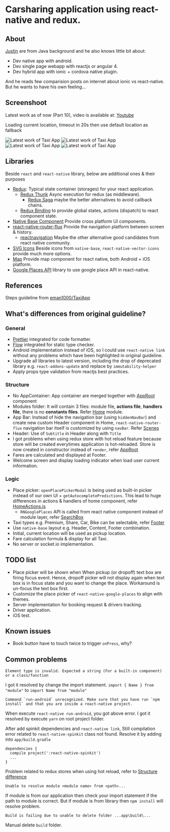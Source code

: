 # Carsharing application using react-native and redux.
## About
[Justin](https://github.com/justindannguyen) are from Java background and he also knows little bit about:
+ Dev native app with android.
+ Dev single page webapp with reactjs or angular 4.
+ Dev hybrid app with ionic + cordova native plugin.

And he reads few comparision posts on internet about ionic vs react-native.
But he wants to have his own feeling...

## Screenshoot
Latest work as of now (Part 10), video is available at: [Youtube](https://youtu.be/8lS8dUDIQCc)

Loading current location, timeout in 20s then use default location as fallback

![](docs/load_page.png "Latest work of Taxi App")
![](docs/home_page.png "Latest work of Taxi App")
![](docs/home_page_fare.png "Latest work of Taxi App")
![](docs/find_driver_page.png "Latest work of Taxi App")

## Libraries
Beside  ```react``` and ```react-native``` library, below are additional ones & their purposes
+ [Redux](https://redux.js.org/): Typical state container (storages) for your react application.
  + [Redux Thunk](https://github.com/gaearon/redux-thunk) Async execution for redux (as middleware). 
    + [Redux Saga](https://github.com/redux-saga/redux-saga) maybe the better alternatives to avoid callback chains.
  + [Redux Binding](https://github.com/reactjs/react-redux) to provide global states, actions (dispatch) to react component state. 
+ [Native Base Component](https://nativebase.io/) Provide cross platform UI components.
+ [react-native-router-flux](https://github.com/aksonov/react-native-router-flux) Provide the navigation platform between screen & history.
  + [reactnavigation](https://reactnavigation.org/) Maybe the other alternative good candidates from react native community.
+ [SVG Icons](https://github.com/oblador/react-native-vector-icons) Beside icons from ```native-base```, ```react-native-vector-icons``` provide much more options.
+ [Map](https://github.com/airbnb/react-native-maps) Provide map component for react native, both Android + iOS platform.
+ [Google Places API](https://github.com/tolu360/react-native-google-places) library to use google place API in react-native.

## References
Steps guideline from [eman1000/TaxiApp](https://github.com/eman1000/TaxiApp)

## What's differences from original guideline?
### General
+ [Prettier](https://prettier.io/) integrated for code formatter.
+ [Flow](https://flow.org/) integrated for static type checker.
+ Android implementation instead of iOS, so I could use ```react-native link``` without any problems which have been highlighted in original guideline.
+ Upgrade all libraries to latest version, including the drop of deprecated library e.g. ```react-addons-update``` and replace by ```immutability-helper```
+ Apply props type validation from reactjs best practices.

### Structure
+ No AppContainer: App container are merged together with [AppRoot](src/index.js) component
+ Modules folder: It will contain 3 files: module file, **actions file**, **handlers file**, there is no **constants files**. Refer [Home](src/routes/Home/modules/) module.
+ App Bar: Instead of hide the navigation bar (using ```hiddenNavBar```) and create new custom Header component in Home, ```react-native-router-flux``` navigation bar itself is customized by using ```navBar```. Refer [Scenes](src/routes/scenes.js)
+ Header: Use of ```Subtitle``` in Header along with ```Title``` 
+ I got problems when using redux store with hot reload feature because store will be created everytimes application is hot-reloaded. Store is now created in constructor instead of ```render```, refer [AppRoot](src/index.js)
+ Fares are calculated and displayed at Footer.
+ Welcome screen and display loading indicator when load user current information.

### Logic
+ Place picker: ```openPlacePickerModal``` is being used as built-in picker instead of our own UI + ```getAutocompletePredictions```. This lead to huge differences in actions & handlers of home component, refer [HomeActions.js](src/routes/Home/modules/HomeActions.js)
  + ```RNGooglePlaces``` API is called from react native component instead of module layer,  refer [SearchBox](src/routes/Home/components/SearchBox/index.js)
+ Taxi types e.g. Premium, Share, Car, Bike can be selectable, refer [Footer](src/global/Template/components/AppFooter.js)
+ Use ```native-base``` layout e.g. Header, Content, Footer combination.
+ Initial, current location will be used as pickup location.
+ Fare calculation formula & display for all Taxi.
+ No server or socket.io implementation.

## TODO list
+ Place picker will be shown when When pickup (or dropoff) text box are firing focus event. Hence, dropoff picker will not display again when text box is in focus state and you want to change the place. Workaround is un-focus the text box first.
+ Customize the place picker of ```react-native-google-places``` to align with themes.
+ Server implementation for booking request & drivers tracking.
+ Driver application.
+ iOS test.

## Known issues
+ Book button have to touch twice to trigger ```onPress```, why?

## Common problems
```
Element type is invalid. Expected a string (For a built-in component) or a class/function
```
I got it resolved by change the import statement.
```import { Name } from "module"``` to ```import Name from "module"```

```
Command `run-android` unrecognized. Make sure that you have run `npm install` and that you are inside a react-native project.
```
When execute ```react-native run-android```, you got above error. I got it resolved by execute ```yarn``` on root project folder.

After add spinkit dependencies and ```react-native link```, Still compilation error related to ```react-native-spinkit``` class not found. Resolve it by adding into ```app/build.gradle```
```
dependencies {
  compile project(':react-native-spinkit')
  ...
}
``` 

Problem related to redux stores when using hot reload, refer to [Structure difference](#structure)

```
Unable to resolve module <module name> from <path>...
```
If module is from our application then check your import statement if the path to module is correct.
But if module is from library then ```npm install``` will resolve problem.

```
Build is failing due to unable to delete folder ...app\build\...
```
Manual delete ```build``` folder.
